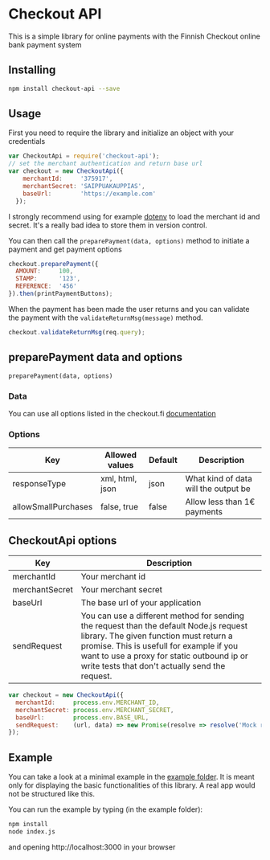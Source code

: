 # Checkout API

This is a simple library for online payments with the Finnish Checkout online bank payment system

## Installing

```bash
npm install checkout-api --save
```

## Usage

First you need to require the library and initialize an object with your credentials

```javascript
var CheckoutApi = require('checkout-api');
// set the merchant authentication and return base url
var checkout = new CheckoutApi({
    merchantId:     '375917',
    merchantSecret: 'SAIPPUAKAUPPIAS',
    baseUrl:        'https://example.com'
  });
```
I strongly recommend using for example [dotenv](https://github.com/motdotla/dotenv) to load the merchant id and secret. It's a really bad idea to store them in version control.

You can then call the `preparePayment(data, options)` method to initiate a payment and get payment options

```javascript
checkout.preparePayment({
  AMOUNT:     100,
  STAMP:      '123',
  REFERENCE:  '456'
}).then(printPaymentButtons);
```
When the payment has been made the user returns and you can validate the payment with the `validateReturnMsg(message)` method.

```javascript
checkout.validateReturnMsg(req.query);
```

## preparePayment data and options

`preparePayment(data, options)`

### Data

You can use all options listed in the checkout.fi [documentation](http://www.checkout.fi/materiaalit/tekninen-materiaali/)

### Options

Key | Allowed values | Default | Description
--- | --- | --- | ---
responseType | xml, html, json | json | What kind of data will the output be
allowSmallPurchases | false, true | false | Allow less than 1€ payments

## CheckoutApi options

Key | Description
--- | ---
merchantId | Your merchant id
merchantSecret | Your merchant secret
baseUrl | The base url of your application
sendRequest | You can use a different method for sending the request than the default Node.js request library. The given function must return a promise. This is usefull for example if you want to use a proxy for static outbound ip or write tests that don't actually send the request.

```javascript
var checkout = new CheckoutApi({
  merchantId:     process.env.MERCHANT_ID,
  merchantSecret: process.env.MERCHANT_SECRET,
  baseUrl:        process.env.BASE_URL,
  sendRequest:    (url, data) => new Promise(resolve => resolve('Mock response'))
});
```

## Example

You can take a look at a minimal example in the [example folder](https://github.com/TuureKaunisto/checkout-api/tree/master/test). It is meant only for displaying the basic functionalities of this library. A real app would not be structured like this.

You can run the example by typing (in the example folder):
```bash
npm install
node index.js
```
and opening http://localhost:3000 in your browser